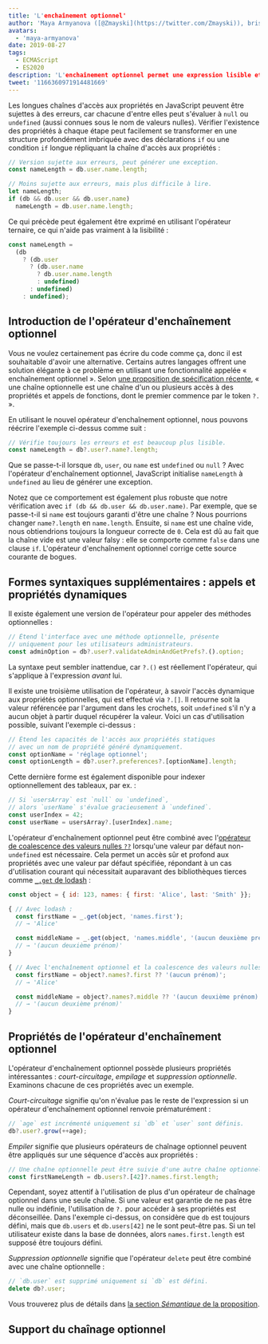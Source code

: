 ```yaml
---
title: 'L'enchaînement optionnel'
author: 'Maya Armyanova ([@Zmayski](https://twitter.com/Zmayski)), briseuse d'enchaînements optionnels'
avatars:
  - 'maya-armyanova'
date: 2019-08-27
tags:
  - ECMAScript
  - ES2020
description: 'L'enchaînement optionnel permet une expression lisible et concise des accès aux propriétés avec une vérification intégrée des valeurs nulles.'
tweet: '1166360971914481669'
---
```

Les longues chaînes d'accès aux propriétés en JavaScript peuvent être sujettes à des erreurs, car chacune d'entre elles peut s'évaluer à `null` ou `undefined` (aussi connues sous le nom de valeurs nulles). Vérifier l'existence des propriétés à chaque étape peut facilement se transformer en une structure profondément imbriquée avec des déclarations `if` ou une condition `if` longue répliquant la chaîne d'accès aux propriétés :

<!--truncate-->
```js
// Version sujette aux erreurs, peut générer une exception.
const nameLength = db.user.name.length;

// Moins sujette aux erreurs, mais plus difficile à lire.
let nameLength;
if (db && db.user && db.user.name)
  nameLength = db.user.name.length;
```

Ce qui précède peut également être exprimé en utilisant l'opérateur ternaire, ce qui n'aide pas vraiment à la lisibilité :

```js
const nameLength =
  (db
    ? (db.user
      ? (db.user.name
        ? db.user.name.length
        : undefined)
      : undefined)
    : undefined);
```

## Introduction de l'opérateur d'enchaînement optionnel

Vous ne voulez certainement pas écrire du code comme ça, donc il est souhaitable d'avoir une alternative. Certains autres langages offrent une solution élégante à ce problème en utilisant une fonctionnalité appelée « enchaînement optionnel ». Selon [une proposition de spécification récente](https://github.com/tc39/proposal-optional-chaining), « une chaîne optionnelle est une chaîne d'un ou plusieurs accès à des propriétés et appels de fonctions, dont le premier commence par le token `?.` ».

En utilisant le nouvel opérateur d'enchaînement optionnel, nous pouvons réécrire l'exemple ci-dessus comme suit :

```js
// Vérifie toujours les erreurs et est beaucoup plus lisible.
const nameLength = db?.user?.name?.length;
```

Que se passe-t-il lorsque `db`, `user`, ou `name` est `undefined` ou `null` ? Avec l'opérateur d'enchaînement optionnel, JavaScript initialise `nameLength` à `undefined` au lieu de générer une exception.

Notez que ce comportement est également plus robuste que notre vérification avec `if (db && db.user && db.user.name)`. Par exemple, que se passe-t-il si `name` est toujours garanti d'être une chaîne ? Nous pourrions changer `name?.length` en `name.length`. Ensuite, si `name` est une chaîne vide, nous obtiendrions toujours la longueur correcte de `0`. Cela est dû au fait que la chaîne vide est une valeur falsy : elle se comporte comme `false` dans une clause `if`. L'opérateur d'enchaînement optionnel corrige cette source courante de bogues.

## Formes syntaxiques supplémentaires : appels et propriétés dynamiques

Il existe également une version de l'opérateur pour appeler des méthodes optionnelles :

```js
// Étend l'interface avec une méthode optionnelle, présente
// uniquement pour les utilisateurs administrateurs.
const adminOption = db?.user?.validateAdminAndGetPrefs?.().option;
```

La syntaxe peut sembler inattendue, car `?.()` est réellement l'opérateur, qui s'applique à l'expression _avant_ lui.

Il existe une troisième utilisation de l'opérateur, à savoir l'accès dynamique aux propriétés optionnelles, qui est effectué via `?.[]`. Il retourne soit la valeur référencée par l'argument dans les crochets, soit `undefined` s'il n'y a aucun objet à partir duquel récupérer la valeur. Voici un cas d'utilisation possible, suivant l'exemple ci-dessus :

```js
// Étend les capacités de l'accès aux propriétés statiques
// avec un nom de propriété généré dynamiquement.
const optionName = 'réglage optionnel';
const optionLength = db?.user?.preferences?.[optionName].length;
```

Cette dernière forme est également disponible pour indexer optionnellement des tableaux, par ex. :

```js
// Si `usersArray` est `null` ou `undefined`,
// alors `userName` s'évalue gracieusement à `undefined`.
const userIndex = 42;
const userName = usersArray?.[userIndex].name;
```

L'opérateur d'enchaînement optionnel peut être combiné avec l'[opérateur de coalescence des valeurs nulles `??`](/features/nullish-coalescing) lorsqu'une valeur par défaut non-`undefined` est nécessaire. Cela permet un accès sûr et profond aux propriétés avec une valeur par défaut spécifiée, répondant à un cas d'utilisation courant qui nécessitait auparavant des bibliothèques tierces comme [`_.get` de lodash](https://lodash.dev/docs/4.17.15#get) :

```js
const object = { id: 123, names: { first: 'Alice', last: 'Smith' }};

{ // Avec lodash :
  const firstName = _.get(object, 'names.first');
  // → 'Alice'

  const middleName = _.get(object, 'names.middle', '(aucun deuxième prénom)');
  // → '(aucun deuxième prénom)'
}

{ // Avec l'enchaînement optionnel et la coalescence des valeurs nulles :
  const firstName = object?.names?.first ?? '(aucun prénom)';
  // → 'Alice'

  const middleName = object?.names?.middle ?? '(aucun deuxième prénom)';
  // → '(aucun deuxième prénom)'
}
```

## Propriétés de l'opérateur d'enchaînement optionnel

L'opérateur d'enchaînement optionnel possède plusieurs propriétés intéressantes : _court-circuitage_, _empilage_ et _suppression optionnelle_. Examinons chacune de ces propriétés avec un exemple.

_Court-circuitage_ signifie qu'on n'évalue pas le reste de l'expression si un opérateur d'enchaînement optionnel renvoie prématurément :

```js
// `age` est incrémenté uniquement si `db` et `user` sont définis.
db?.user?.grow(++age);
```

_Empiler_ signifie que plusieurs opérateurs de chaînage optionnel peuvent être appliqués sur une séquence d'accès aux propriétés :

```js
// Une chaîne optionnelle peut être suivie d'une autre chaîne optionnelle.
const firstNameLength = db.users?.[42]?.names.first.length;
```

Cependant, soyez attentif à l'utilisation de plus d'un opérateur de chaînage optionnel dans une seule chaîne. Si une valeur est garantie de ne pas être nulle ou indéfinie, l'utilisation de `?.` pour accéder à ses propriétés est déconseillée. Dans l'exemple ci-dessus, on considère que `db` est toujours défini, mais que `db.users` et `db.users[42]` ne le sont peut-être pas. Si un tel utilisateur existe dans la base de données, alors `names.first.length` est supposé être toujours défini.

_Suppression optionnelle_ signifie que l'opérateur `delete` peut être combiné avec une chaîne optionnelle :

```js
// `db.user` est supprimé uniquement si `db` est défini.
delete db?.user;
```

Vous trouverez plus de détails dans [la section _Sémantique_ de la proposition](https://github.com/tc39/proposal-optional-chaining#semantics).

## Support du chaînage optionnel

<feature-support chrome="80 https://bugs.chromium.org/p/v8/issues/detail?id=9553"
                 firefox="74 https://bugzilla.mozilla.org/show_bug.cgi?id=1566143"
                 safari="13.1 https://bugs.webkit.org/show_bug.cgi?id=200199"
                 nodejs="14 https://medium.com/@nodejs/node-js-version-14-available-now-8170d384567e"
                 babel="oui https://babeljs.io/docs/en/babel-plugin-proposal-optional-chaining"></feature-support>

